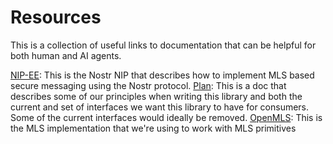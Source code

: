 # Resources

This is a collection of useful links to documentation that can be helpful for both human and AI agents.

[NIP-EE](https://github.com/nostr-protocol/nips/blob/001c516f7294308143515a494a35213fc45978df/EE.md): This is the Nostr NIP that describes how to implement MLS based secure messaging using the Nostr protocol.
[Plan](./plan.md): This is a doc that describes some of our principles when writing this library and both the current and set of interfaces we want this library to have for consumers. Some of the current interfaces would ideally be removed.
[OpenMLS](https://github.com/openmls/openmls): This is the MLS implementation that we're using to work with MLS primitives

